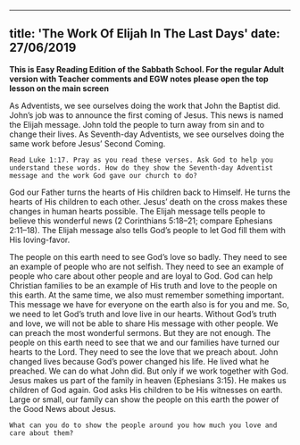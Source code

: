 ---
title: 'The Work Of Elijah In The Last Days'
date: 27/06/2019
--

**This is Easy Reading Edition of the Sabbath School. For the regular Adult version with Teacher comments and EGW notes please open the top lesson on the main screen**

As Adventists, we see ourselves doing the work that John the Baptist did. John’s job was to announce the first coming of Jesus. This news is named the Elijah message. John told the people to turn away from sin and to change their lives. As Seventh-day Adventists, we see ourselves doing the same work before Jesus’ Second Coming. 

`Read Luke 1:17. Pray as you read these verses. Ask God to help you understand these words. How do they show the Seventh-day Adventist message and the work God gave our church to do?`

God our Father turns the hearts of His children back to Himself. He turns the hearts of His children to each other. Jesus’ death on the cross makes these changes in human hearts possible. The Elijah message tells people to believe this wonderful news (2 Corinthians 5:18–21; compare Ephesians 2:11–18). The Elijah message also tells God’s people to let God fill them with His loving-favor. 

The people on this earth need to see God’s love so badly. They need to see an example of people who are not selfish. They need to see an example of people who care about other people and are loyal to God. God can help Christian families to be an example of His truth and love to the people on this earth. At the same time, we also must remember something important. This message we have for everyone on the earth also is for you and me. So, we need to let God’s truth and love live in our hearts. Without God’s truth and love, we will not be able to share His message with other people. We can preach the most wonderful sermons. But they are not enough. The people on this earth need to see that we and our families have turned our hearts to the Lord. They need to see the love that we preach about. John changed lives because God’s power changed his life. He lived what he preached. We can do what John did. But only if we work together with God. Jesus makes us part of the family in heaven (Ephesians 3:15). He makes us children of God again. God asks His children to be His witnesses on earth. Large or small, our family can show the people on this earth the power of the Good News about Jesus.

`What can you do to show the people around you how much you love and care about them?`